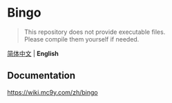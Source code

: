 # Bingo

> This repository does not provide executable files.  
> Please compile them yourself if needed.

[简体中文](./README.md) | **English**

## Documentation

https://wiki.mc9y.com/zh/bingo